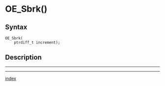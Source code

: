 # OE_Sbrk()



## Syntax

    OE_Sbrk(
        ptrdiff_t increment);
## Description 

---
***
[index](index.md)

